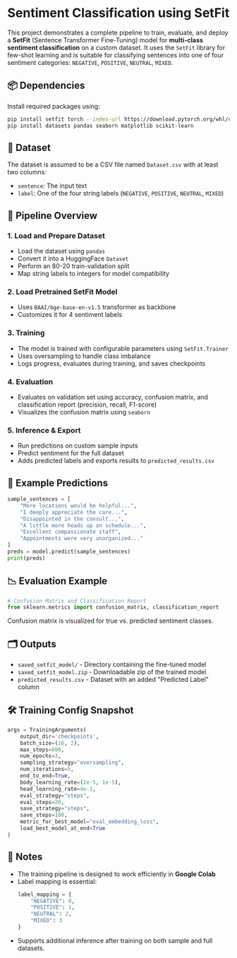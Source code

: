 # Sentiment Classification using SetFit

This project demonstrates a complete pipeline to train, evaluate, and deploy a **SetFit** (Sentence Transformer Fine-Tuning) model for **multi-class sentiment classification** on a custom dataset. It uses the `SetFit` library for few-shot learning and is suitable for classifying sentences into one of four sentiment categories: `NEGATIVE`, `POSITIVE`, `NEUTRAL`, `MIXED`.

## 📦 Dependencies

Install required packages using:

```bash
pip install setfit torch --index-url https://download.pytorch.org/whl/cu118
pip install datasets pandas seaborn matplotlib scikit-learn
```

## 📁 Dataset

The dataset is assumed to be a CSV file named `Dataset.csv` with at least two columns:
- `sentence`: The input text
- `label`: One of the four string labels (`NEGATIVE`, `POSITIVE`, `NEUTRAL`, `MIXED`)

## 🚀 Pipeline Overview

### 1. Load and Prepare Dataset
- Load the dataset using `pandas`
- Convert it into a HuggingFace `Dataset`
- Perform an 80-20 train-validation split
- Map string labels to integers for model compatibility

### 2. Load Pretrained SetFit Model
- Uses `BAAI/bge-base-en-v1.5` transformer as backbone
- Customizes it for 4 sentiment labels

### 3. Training
- The model is trained with configurable parameters using `SetFit.Trainer`
- Uses oversampling to handle class imbalance
- Logs progress, evaluates during training, and saves checkpoints

### 4. Evaluation
- Evaluates on validation set using accuracy, confusion matrix, and classification report (precision, recall, F1-score)
- Visualizes the confusion matrix using `seaborn`

### 5. Inference & Export
- Run predictions on custom sample inputs
- Predict sentiment for the full dataset
- Adds predicted labels and exports results to `predicted_results.csv`

## 🧠 Example Predictions

```python
sample_sentences = [
    "More locations would be helpful...",
    "I deeply appreciate the care...",
    "Disappointed in the consult...",
    "A little more heads up on schedule...",
    "Excellent compassionate staff",
    "Appointments were very unorganized..."
]
preds = model.predict(sample_sentences)
print(preds)
```

## 📉 Evaluation Example

```python
# Confusion Matrix and Classification Report
from sklearn.metrics import confusion_matrix, classification_report
```

Confusion matrix is visualized for true vs. predicted sentiment classes.

## 🗂 Outputs

- `saved_setfit_model/` - Directory containing the fine-tuned model
- `saved_setfit_model.zip` - Downloadable zip of the trained model
- `predicted_results.csv` - Dataset with an added "Predicted Label" column

## 🛠 Training Config Snapshot

```python
args = TrainingArguments(
    output_dir='checkpoints',
    batch_size=(16, 2),
    max_steps=800,
    num_epochs=3,
    sampling_strategy="oversampling",
    num_iterations=5,
    end_to_end=True,
    body_learning_rate=(2e-5, 1e-5),
    head_learning_rate=4e-2,
    eval_strategy="steps",
    eval_steps=20,
    save_strategy="steps",
    save_steps=100,
    metric_for_best_model="eval_embedding_loss",
    load_best_model_at_end=True
)
```

## 📎 Notes

- The training pipeline is designed to work efficiently in **Google Colab**
- Label mapping is essential: 
  ```python
  label_mapping = {
      "NEGATIVE": 0,
      "POSITIVE": 1,
      "NEUTRAL": 2,
      "MIXED": 3
  }
  ```
- Supports additional inference after training on both sample and full datasets.